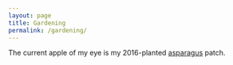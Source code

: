```yaml
---
layout: page
title: Gardening
permalink: /gardening/
---
```


The current apple of my eye is my 2016-planted [asparagus][] patch.

[asparagus]:https://www.jungseed.com/Gardeners/GrowingTips/asparagus
